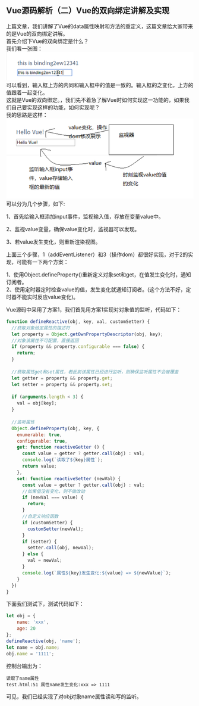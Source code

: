 ## Vue源码解析（二）Vue的双向绑定讲解及实现

上篇文章，我们讲解了Vue的data属性映射和方法的重定义，这篇文章给大家带来的是Vue的双向绑定讲解。<br>
首先介绍下Vue的双向绑定是什么？<br>
我们看一张图：<br>
<img src="./imgs/binding.gif"><br>
可以看到，输入框上方的内同和输入框中的值是一致的。输入框的之变化，上方的值跟着一起变化。<br>
这就是Vue的双向绑定。，我们先不着急了解Vue时如何实现这一功能的，如果我们自己要实现这样的功能，如何实现呢？<br>
我的思路是这样：<br>
<img src="./imgs/bind-Interpretation.PNG"><br>
可以分为几个步骤，如下:<br>

1、首先给输入框添加input事件，监视输入值，存放在变量value中。<br>

2、监视value变量，确保value变化时，监视器可以发现。<br>

3、若value发生变化，则重新渲染视图。<br>

上面三个步骤，1（addEventListener）和3（操作dom）都很好实现，对于2的实现，可能有一下两个方案：<br>

1、使用Object.defineProperty()重新定义对象set和get，在值发生变化时，通知订阅者。<br>
2、使用定时器定时检查value的值，发生变化就通知订阅者。(这个方法不好，定时器不能实时反应value变化)。<br>

Vue源码中采用了方案1，我们首先用方案1实现对对象值的监听，代码如下：
```javascript
function defineReactive(obj, key, val, customSetter) {
  //获取对象给定属性的描述符
  let property = Object.getOwnPropertyDescriptor(obj, key);
  //对象该属性不可配置，直接返回
  if (property && property.configurable === false) {
    return;
  }

  //获取属性get和set属性，若此前该属性已经进行监听，则确保监听属性不会被覆盖
  let getter = property && property.get;
  let setter = property && property.set;
  
  if (arguments.length < 3) {
    val = obj[key];
  }

  //监听属性
  Object.defineProperty(obj, key, {
    enumerable: true,
    configurable: true,
    get: function reactiveGetter () {
      const value = getter ? getter.call(obj) : val;
      console.log(`读取了${key}属性`);
      return value;
    },
    set: function reactiveSetter (newVal) {
      const value = getter ? getter.call(obj) : val;
      //如果值没有变化，则不做改动
      if (newVal === value) {
        return;
      }
      //自定义响应函数
      if (customSetter) {
        customSetter(newVal);
      }
      if (setter) {
        setter.call(obj, newVal);
      } else {
        val = newVal;
      }
      console.log(`属性${key}发生变化:${value} => ${newValue}`);
    }
  })
}
```
下面我们测试下，测试代码如下：
```javascript
let obj = {
    name: 'xxx',
    age: 20
};
defineReactive(obj, 'name');
let name = obj.name;
obj.name = '1111';
```
控制台输出为： 
```
读取了name属性
test.html:51 属性name发生变化:xxx => 1111
```
可见，我们已经实现了对obj对象name属性读和写的监听。